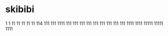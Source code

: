 # skibibi
1
1
11
11
11
11
11
114
111
111
1111
111
111
111
111
111
111
111
111
111
1111
1111
11111
11111
1111
